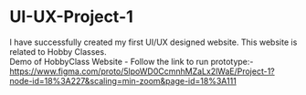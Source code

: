 # UI-UX-Project-1
I have successfully created my first UI/UX designed website. This website is related to Hobby Classes.  
Demo of HobbyClass Website -
Follow the link to run prototype:-
https://www.figma.com/proto/5lpoWD0CcmnhMZaLx2lWaE/Project-1?node-id=18%3A227&scaling=min-zoom&page-id=18%3A111
